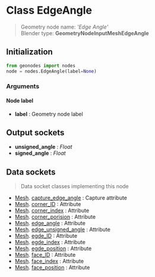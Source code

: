 
# Class EdgeAngle

> Geometry node name: _'Edge Angle'_<br>Blender type:  **GeometryNodeInputMeshEdgeAngle**

## Initialization


```python
from geonodes import nodes
node = nodes.EdgeAngle(label=None)
```


### Arguments


#### Node label



- **label** : Geometry node label



## Output sockets



- **unsigned_angle** : _Float_
- **signed_angle** : _Float_



## Data sockets

> Data socket classes implementing this node


- [Mesh](aaa). [capture_edge_angle](bbb) : Capture attribute
- [Mesh](aaa). [corner_ID](bbb) : Attribute
- [Mesh](aaa). [corner_index](bbb) : Attribute
- [Mesh](aaa). [corner_porision](bbb) : Attribute
- [Mesh](aaa). [edge_angle](bbb) : Attribute
- [Mesh](aaa). [edge_unsigned_angle](bbb) : Attribute
- [Mesh](aaa). [egde_ID](bbb) : Attribute
- [Mesh](aaa). [egde_index](bbb) : Attribute
- [Mesh](aaa). [egde_position](bbb) : Attribute
- [Mesh](aaa). [face_ID](bbb) : Attribute
- [Mesh](aaa). [face_index](bbb) : Attribute
- [Mesh](aaa). [face_position](bbb) : Attribute


